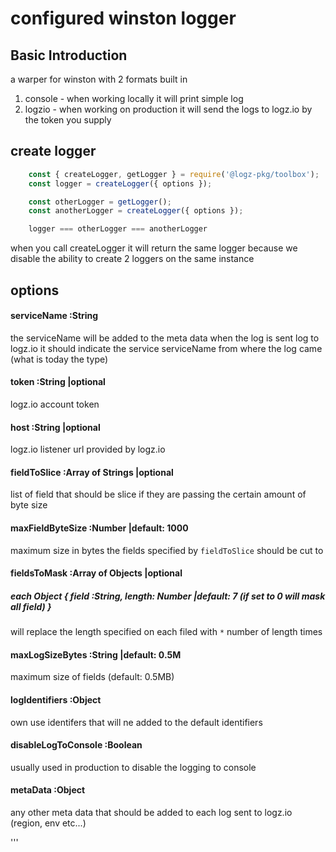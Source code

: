 # configured winston logger

## Basic Introduction
a warper for winston with 2 formats built in
 1. console - when working locally it will print simple log
 2. logzio - when working on production it will send the logs to logz.io by the token you supply

## create logger
``` javascript
    const { createLogger, getLogger } = require('@logz-pkg/toolbox');
    const logger = createLogger({ options });

    const otherLogger = getLogger();
    const anotherLogger = createLogger({ options });

    logger === otherLogger === anotherLogger
```
when you call createLogger it will return the same logger because we disable the ability to create 2 loggers on the same instance

## options
#### serviceName :String
the serviceName will be added to the meta data when the log is sent log to logz.io
it should indicate the service serviceName from where the log came (what is today the type)

#### token :String   |optional
logz.io account token

#### host :String   |optional
logz.io listener url provided by logz.io

#### fieldToSlice :Array of Strings   |optional
list of field that should be slice if they are passing the certain amount of byte size

#### maxFieldByteSize :Number   |default: 1000
maximum size in bytes the fields specified by `fieldToSlice` should be cut to

#### fieldsToMask :Array of Objects  |optional
##### each Object { field :String, length: Number   |default: 7  (if set to 0 will mask all field) }
will replace the length specified on each filed with `*` number of length times

#### maxLogSizeBytes :String   |default: 0.5M
maximum size of fields (default: 0.5MB)

#### logIdentifiers :Object
own use identifers that will ne added to the default identifiers

#### disableLogToConsole :Boolean
usually used in production to disable the logging to console

#### metaData :Object
any other meta data that should be added to each log sent to logz.io  (region, env etc...)

'''
